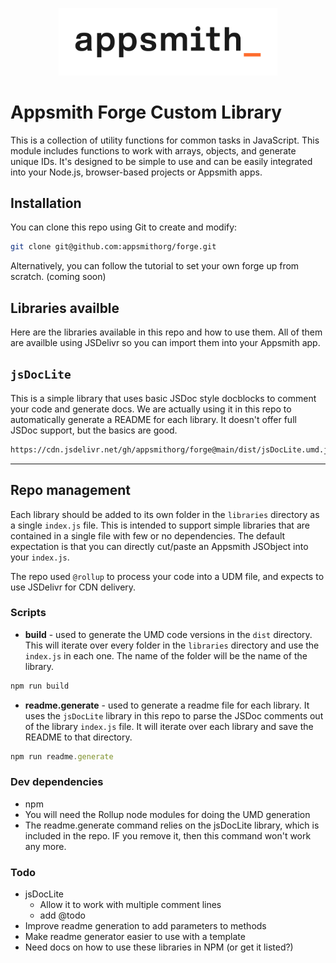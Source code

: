 <p align="center">
<a href="https://www.appsmith.com?utm_source=github&utm_medium=organic&utm_campaign=readme">
  <img src="static/appsmith_logo_white.png" alt="Appsmith Logo" width="350">
</a>
</p>

# Appsmith Forge Custom Library

This is a collection of utility functions for common tasks in JavaScript. This module includes functions to work with arrays, objects, and generate unique IDs. It's designed to be simple to use and can be easily integrated into your Node.js, browser-based projects or Appsmith apps.

## Installation

You can clone this repo using Git to create and modify:

```sh
git clone git@github.com:appsmithorg/forge.git
```
Alternatively, you can follow the tutorial to set your own forge up from scratch. (coming soon)

## Libraries availble

Here are the libraries available in this repo and how to use them. All of them are availble using JSDelivr so you can import them into your Appsmith app.

## `jsDocLite`

This is a simple library that uses basic JSDoc style docblocks to comment your code and generate docs. We are actually using it in this repo to automatically generate a README for each library. It doesn't offer full JSDoc support, but the basics are good.

```sh
https://cdn.jsdelivr.net/gh/appsmithorg/forge@main/dist/jsDocLite.umd.js
```

-----
## Repo management
Each library should be added to its own folder in the `libraries` directory as a single `index.js` file. This is intended to support simple libraries that are contained in a single file with few or no dependencies. The default expectation is that you can directly cut/paste an Appsmith JSObject into your `index.js`.

The repo used `@rollup` to process your code into a UDM file, and expects to use JSDelivr for CDN delivery. 

### Scripts
- **build** - used to generate the UMD code versions in the `dist` directory. This will iterate over every folder in the `libraries` directory and use the `index.js` in each one. The name of the folder will be the name of the library.
```js
npm run build
```
- **readme.generate** - used to generate a readme file for each library. It uses the `jsDocLite` library in this repo to parse the JSDoc comments out of the library `index.js` file. It will iterate over each library and save the README to that directory.
```js
npm run readme.generate
```

### Dev dependencies
- npm
- You will need the Rollup node modules for doing the UMD generation
- The readme.generate command relies on the jsDocLite library, which is included in the repo. IF you remove it, then this command won't work any more.

### Todo
- jsDocLite
  - Allow it to work with multiple comment lines
  - add @todo
- Improve readme generation to add parameters to methods
- Make readme generator easier to use with a template
- Need docs on how to use these libraries in NPM (or get it listed?)